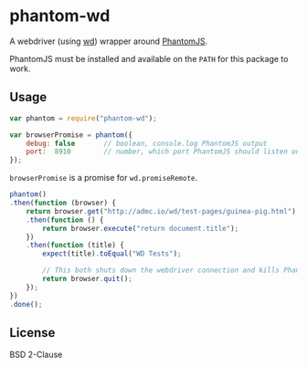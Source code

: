# phantom-wd

A webdriver (using [wd](https://github.com/admc/wd)) wrapper around [PhantomJS](http://phantomjs.org/).

PhantomJS must be installed and available on the `PATH` for this package to work.

## Usage

```javascript
var phantom = require("phantom-wd");

var browserPromise = phantom({
    debug: false       // boolean, console.log PhantomJS output
    port:  8910        // number, which port PhantomJS should listen on
});
```

`browserPromise` is a promise for `wd.promiseRemote`.

```javascript
phantom()
.then(function (browser) {
    return browser.get("http://admc.io/wd/test-pages/guinea-pig.html")
    .then(function () {
        return browser.execute("return document.title");
    })
    .then(function (title) {
        expect(title).toEqual("WD Tests");

        // This both shuts down the webdriver connection and kills PhantomJS
        return browser.quit();
    });
})
.done();
```

## License

BSD 2-Clause
